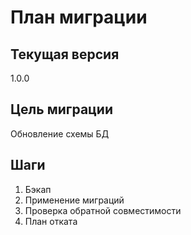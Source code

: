 # План миграции

## Текущая версия
1.0.0

## Цель миграции
Обновление схемы БД

## Шаги
1. Бэкап
2. Применение миграций
3. Проверка обратной совместимости
4. План отката
